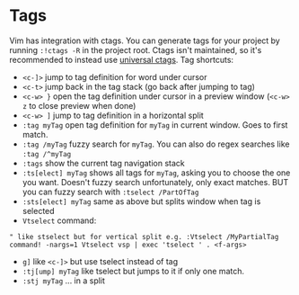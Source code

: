 # Tags

Vim has integration with ctags. You can generate tags for your project by running `:!ctags -R` in the project root. Ctags isn't maintained, so it's recommended to instead use [universal ctags](https://github.com/universal-ctags/ctags). Tag shortcuts:

* `<c-]>` jump to tag definition for word under cursor
* `<c-t>` jump back in the tag stack (go back after jumping to tag)
* `<c-w> }` open the tag definition under cursor in a preview window (`<c-w> z` to close preview when done)
* `<c-w> ]` jump to tag definition in a horizontal split
* `:tag myTag` open tag definition for `myTag` in current window. Goes to first match.
* `:tag /myTag` fuzzy search for `myTag`. You can also do regex searches like `:tag /^myTag`
* `:tags` show the current tag navigation stack
* `:ts[elect] myTag` shows all tags for `myTag`, asking you to choose the one you want. Doesn't fuzzy search unfortunately, only exact matches. BUT you can fuzzy search with `:tselect /PartOfTag`
* `:sts[elect] myTag` same as above but splits window when tag is selected
* `Vtselect` command:

```vim
" like stselect but for vertical split e.g. :Vtselect /MyPartialTag
command! -nargs=1 Vtselect vsp | exec 'tselect ' . <f-args>
```

* `g]` like `<c-]>` but use tselect instead of tag
* `:tj[ump] myTag` like tselect but jumps to it if only one match.
* `:stj myTag` ... in a split
